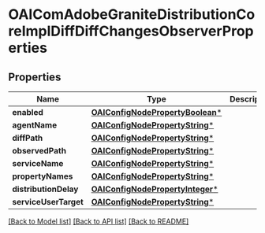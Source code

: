 # OAIComAdobeGraniteDistributionCoreImplDiffDiffChangesObserverProperties

## Properties
Name | Type | Description | Notes
------------ | ------------- | ------------- | -------------
**enabled** | [**OAIConfigNodePropertyBoolean***](OAIConfigNodePropertyBoolean.md) |  | [optional] 
**agentName** | [**OAIConfigNodePropertyString***](OAIConfigNodePropertyString.md) |  | [optional] 
**diffPath** | [**OAIConfigNodePropertyString***](OAIConfigNodePropertyString.md) |  | [optional] 
**observedPath** | [**OAIConfigNodePropertyString***](OAIConfigNodePropertyString.md) |  | [optional] 
**serviceName** | [**OAIConfigNodePropertyString***](OAIConfigNodePropertyString.md) |  | [optional] 
**propertyNames** | [**OAIConfigNodePropertyString***](OAIConfigNodePropertyString.md) |  | [optional] 
**distributionDelay** | [**OAIConfigNodePropertyInteger***](OAIConfigNodePropertyInteger.md) |  | [optional] 
**serviceUserTarget** | [**OAIConfigNodePropertyString***](OAIConfigNodePropertyString.md) |  | [optional] 

[[Back to Model list]](../README.md#documentation-for-models) [[Back to API list]](../README.md#documentation-for-api-endpoints) [[Back to README]](../README.md)


